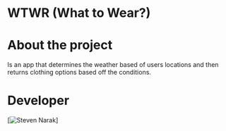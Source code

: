 # WTWR (What to Wear?)
# About the project
Is an app that determines the weather based of users locations and then returns clothing options based off the conditions.



# Developer
[![Steven Narak](https://github.com/steviesmooth)]
